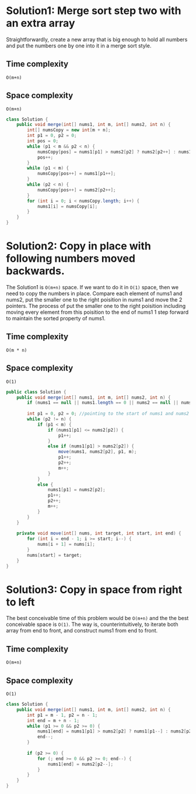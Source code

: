 # Solution1: Merge sort step two with an extra array

Straightforwardly, create a new array that is big enough to hold all numbers and put the numbers one by one into it in a merge sort style. 

## Time complexity

`O(m+n)`

## Space complexity

`O(m+n)`

```java
class Solution {
    public void merge(int[] nums1, int m, int[] nums2, int n) {
        int[] numsCopy = new int[m + n];
        int p1 = 0, p2 = 0;
        int pos = 0;
        while (p1 < m && p2 < n) {
            numsCopy[pos] = nums1[p1] > nums2[p2] ? nums2[p2++] : nums1[p1++];
            pos++;
        }
        while (p1 < m) {
            numsCopy[pos++] = nums1[p1++];
        }
        while (p2 < n) {
            numsCopy[pos++] = nums2[p2++];
        }
        for (int i = 0; i < numsCopy.length; i++) {
            nums1[i] = numsCopy[i];
        }
    }
}
```

# Solution2: Copy in place with following numbers moved backwards. 

The Solution1 is `O(m+n)` space. If we want to do it in `O(1)` space, then we need to copy the numbers in place. 
Compare each element of nums1 and nums2, put the smaller one to the right poisition in nums1 and move the 2 pointers. 
The process of put the smaller one to the right poisition including moving every element from this poisition to the end of nums1 1 step forward to maintain the sorted property of nums1. 


## Time complexity
`O(m * n)`

## Space complexity 
`O(1)`

```java
public class Solution {
    public void merge(int[] nums1, int m, int[] nums2, int n) {
        if (nums1 == null || nums1.length == 0 || nums2 == null || nums2.length == 0) return;
        
        int p1 = 0, p2 = 0; //pointing to the start of nums1 and nums2 respectively
        while (p2 != n) {
            if (p1 < m) {
                if (nums1[p1] <= nums2[p2]) {
                    p1++;
                }
                else if (nums1[p1] > nums2[p2]) {
                    move(nums1, nums2[p2], p1, m);
                    p1++;
                    p2++;
                    m++;
                }
            }
            else {
                nums1[p1] = nums2[p2];
                p1++;
                p2++;
                m++;
            }
        }
    }
    
    private void move(int[] nums, int target, int start, int end) {
        for (int i = end - 1; i >= start; i--) {
            nums[i + 1] = nums[i];
        }
        nums[start] = target;
    }
}
```

# Solution3: Copy in space from right to left

The best conceivable time of this problem would be `O(m+n)` and the the best conceivable space is `O(1)`.
The way is, counterintuitively, to iterate both array from end to front, and construct nums1 from end to front.  

## Time complexity
`O(m+n)`

## Space complexity
`O(1)`

```java
class Solution {
    public void merge(int[] nums1, int m, int[] nums2, int n) {
        int p1 = m - 1, p2 = n - 1;
        int end = m + n - 1;
        while (p1 >= 0 && p2 >= 0) {
            nums1[end] = nums1[p1] > nums2[p2] ? nums1[p1--] : nums2[p2--];
            end--;
        }
        
        if (p2 >= 0) {
            for (; end >= 0 && p2 >= 0; end--) {
                nums1[end] = nums2[p2--];
            }
        }
    }
}
```
